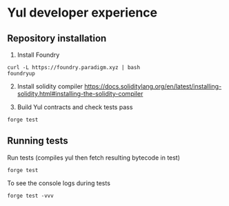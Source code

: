 # Yul developer experience

## Repository installation

1. Install Foundry
```
curl -L https://foundry.paradigm.xyz | bash
foundryup
```

2. Install solidity compiler
https://docs.soliditylang.org/en/latest/installing-solidity.html#installing-the-solidity-compiler

3. Build Yul contracts and check tests pass
```
forge test
```

## Running tests

Run tests (compiles yul then fetch resulting bytecode in test)
```
forge test
```

To see the console logs during tests
```
forge test -vvv
```
